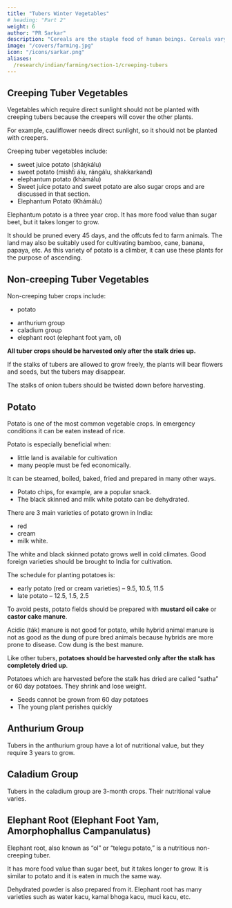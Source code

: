 ```yaml
---
title: "Tubers Winter Vegetables"
# heading: "Part 2"
weight: 6
author: "PR Sarkar"
description: "Cereals are the staple food of human beings. Cereals vary in their type, nutritional value and use. "
image: "/covers/farming.jpg"
icon: "/icons/sarkar.png"
aliases:
  /research/indian/farming/section-1/creeping-tubers
---
```



## Creeping Tuber Vegetables

Vegetables which require direct sunlight should not be planted with creeping tubers because the creepers will cover the other plants. 

For example, cauliflower needs direct sunlight, so it should not be planted with creepers.

Creeping tuber vegetables include:
- sweet juice potato (sháṋkálu)
- sweet potato (misht́i álu, rángálu, shakkarkand)
- elephantum potato (khámálu)
- Sweet juice potato and sweet potato are also sugar crops and are discussed in that section.
- Elephantum Potato (Khámálu)

Elephantum potato is a three year crop. It has more food value than sugar beet, but it takes longer to grow. 

It should be pruned every 45 days, and the offcuts fed to farm animals. The land may also be suitably used for cultivating bamboo, cane, banana, papaya, etc. As this variety of potato is a climber, it can use these plants for the purpose of ascending.


## Non-creeping Tuber Vegetables

Non-creeping tuber crops include:

- potato
<!-- , The varieties include:
red
cream
milk white -->
- anthurium group
- caladium group
- elephant root (elephant foot yam, ol)

**All tuber crops should be harvested only after the stalk dries up.** 

If the stalks of tubers are allowed to grow freely, the plants will bear flowers and seeds, but the tubers may disappear. 

The stalks of onion tubers should be twisted down before harvesting.



## Potato

Potato is one of the most common vegetable crops. <!--  and is a staple food in many countries. It is high in carbohydrate, contains many vitamins and is very satisfying. --> In emergency conditions it can be eaten instead of rice.

Potato is especially beneficial when:
- little land is available for cultivation
- many people must be fed economically. 

It can be steamed, boiled, baked, fried and prepared in many other ways. 
- Potato chips, for example, are a popular snack. 
- The black skinned and milk white potato can be dehydrated.

There are 3 main varieties of potato grown in India:
- red
- cream
- milk white.

The white and black skinned potato grows well in cold climates. Good foreign varieties <!-- of potato grown in various countries which --> should be brought to India for cultivation.

The schedule for planting potatoes is:
- early potato (red or cream varieties) – 9.5, 10.5, 11.5 <!-- Áshvina, Kárttika, Agraháyańa, and -->
- late potato – 12.5, 1.5, 2.5 <!-- Paoś, Mágha, Phálguna. -->




To avoid pests, potato fields should be prepared with **mustard oil cake** or **castor cake manure**. 

Acidic (ták) manure is not good for potato, while hybrid animal manure is not as good as the dung of pure bred animals because hybrids are more prone to disease. Cow dung is the best manure.

Like other tubers, **potatoes should be harvested only after the stalk has completely dried up**. 

Potatoes which are harvested before the stalk has dried are called “satha” or 60 day potatoes. They shrink and lose weight. 
- Seeds cannot be grown from 60 day potatoes
- The young plant perishes quickly


## Anthurium Group

Tubers in the anthurium group have a lot of nutritional value, but they require 3 years to grow.


## Caladium Group

Tubers in the caladium group are 3-month crops. Their nutritional value varies. 

<!-- In Bengal, many varieties of caladium root crops are available, while some varieties are available in the Silli area of Ranchi, the Kathua area of Burdwan and the Teliamura area of Tripura. -->


## Elephant Root (Elephant Foot Yam, Amorphophallus Campanulatus)

Elephant root, also known as “ol” or “telegu potato,” is a nutritious non-creeping tuber. 

It has more food value than sugar beet, but it takes longer to grow. It is similar to potato and it is eaten in much the same way. 

Dehydrated powder is also prepared from it. Elephant root has many varieties such as water kacu, kamal bhoga kacu, muci kacu, etc.
